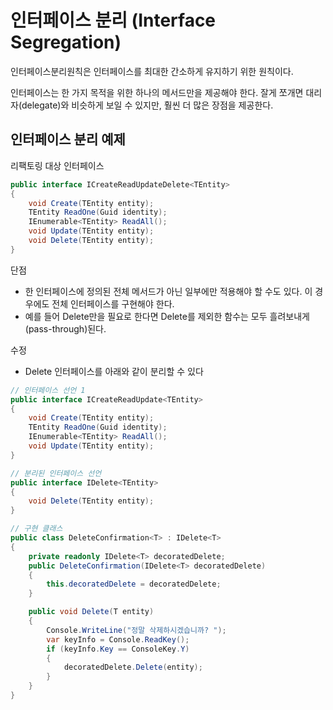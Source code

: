 # 인터페이스 분리 (Interface Segregation)

인터페이스분리원칙은 인터페이스를 최대한 간소하게 유지하기 위한 원칙이다. 

인터페이스는 한 가지 목적을 위한 하나의 메서드만을 제공해야 한다. 잘게 쪼개면 대리자(delegate)와 비슷하게 보일 수 있지만, 훨씬 더 많은 장점을 제공한다. 


## 인터페이스 분리 예제
리팩토링 대상 인터페이스
```c# 
public interface ICreateReadUpdateDelete<TEntity>
{
    void Create(TEntity entity);
    TEntity ReadOne(Guid identity);
    IEnumerable<TEntity> ReadAll();
    void Update(TEntity entity);
    void Delete(TEntity entity);
}
```

단점
- 한 인터페이스에 정의된 전체 메서드가 아닌 일부에만 적용해야 할 수도 있다. 이 경우에도 전체 인터페이스를 구현해야 한다. 
- 예를 들어 Delete만을 필요로 한다면 Delete를 제외한 함수는 모두 흘려보내게(pass-through)된다.

수정
- Delete 인터페이스를 아래와 같이 분리할 수 있다
```c#
// 인터페이스 선언 1
public interface ICreateReadUpdate<TEntity>
{
    void Create(TEntity entity);
    TEntity ReadOne(Guid identity);
    IEnumerable<TEntity> ReadAll();
    void Update(TEntity entity);
}

// 분리된 인터페이스 선언
public interface IDelete<TEntity>
{
    void Delete(TEntity entity);
}

// 구현 클래스
public class DeleteConfirmation<T> : IDelete<T>
{
    private readonly IDelete<T> decoratedDelete;
    public DeleteConfirmation(IDelete<T> decoratedDelete)
    {
        this.decoratedDelete = decoratedDelete;
    }

    public void Delete(T entity)
    {
        Console.WriteLine("정말 삭제하시겠습니까? ");
        var keyInfo = Console.ReadKey();
        if (keyInfo.Key == ConsoleKey.Y)
        {
            decoratedDelete.Delete(entity);
        }
    }
}
```